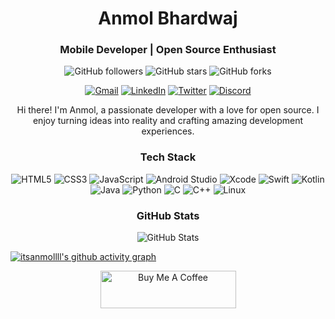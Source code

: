 <!-- Your Name -->
<h1 align="center">Anmol Bhardwaj</h1>

<!-- Your Tagline -->
<h3 align="center">Mobile Developer | Open Source Enthusiast</h3>

<!-- Badges -->
<p align="center">
  <img alt="GitHub followers" src="https://img.shields.io/github/followers/itsanmollll?label=Followers&style=social">
  <img alt="GitHub stars" src="https://img.shields.io/github/stars/itsanmollll/itsanmollll?style=social">
  <img alt="GitHub forks" src="https://img.shields.io/github/forks/itsanmollll/itsanmollll?style=social">
</p>

<!-- Social Media Links -->
<p align="center">
  <!--<a href="https://johndoe.com" target="blank"><img src="https://img.icons8.com/material/48/000000/domain.png" alt="Website"></a>-->
<!--   <a href="mailto:singodiyashubham87@gmail.com"><img src="https://img.shields.io/badge/Gmail-d5d5d5?style=for-the-badge&logo=gmail&logoColor=1A0000" /></a> -->
  <a href="mailto:anmolbhardwajinv224+work@gmail.com" target="_blank"><img src="https://img.icons8.com/material/48/000000/gmail.png" alt="Gmail"></a>
  <a href="https://www.linkedin.com/in/itsanmollll/" target="blank"><img src="https://img.icons8.com/material/48/000000/linkedin--v2.png" alt="LinkedIn"></a>
  <a href="https://twitter.com/itsanmollll" target="blank"><img src="https://img.icons8.com/material/48/000000/twitter.png" alt="Twitter"></a>
  <a href="https://discord.com/your_username" target="_blank"><img src="https://img.icons8.com/material/48/000000/discord-logo.png" alt="Discord"></a>
</p>

<!-- About Me -->
<p align="center">
  Hi there! I'm Anmol, a passionate developer with a love for open source. I enjoy turning ideas into reality and crafting amazing development experiences.
</p>

<!-- Tech Stack -->
<h3 align="center">Tech Stack</h3>
<p align="center">
  <img alt="HTML5" src="https://img.icons8.com/color/48/000000/html-5.png">
  <img alt="CSS3" src="https://img.icons8.com/color/48/000000/css3.png">
  <img alt="JavaScript" src="https://img.icons8.com/color/48/000000/javascript.png">
  <!--<img alt="React" src="https://img.icons8.com/color/48/000000/react-native.png">
  <img alt="Node.js" src="https://img.icons8.com/color/48/000000/nodejs.png">
  <img alt="Android" src="https://img.icons8.com/color/48/000000/android-os.png">
  <img alt="iOS" src="https://img.icons8.com/color/48/000000/ios-logo.png">-->
  <img alt="Android Studio" src="https://img.icons8.com/color/48/000000/android-studio.png">
  <img alt="Xcode" src="https://img.icons8.com/color/48/000000/xcode.png">
  <img alt="Swift" src="https://img.icons8.com/color/48/000000/swift.png">
  <img alt="Kotlin" src="https://img.icons8.com/color/48/000000/kotlin.png">
  <img alt="Java" src="https://img.icons8.com/color/48/000000/java-coffee-cup-logo.png">
  <img alt="Python" src="https://img.icons8.com/color/48/000000/python.png">
  <img alt="C" src="https://img.icons8.com/color/48/000000/c-programming.png">
  <img alt="C++" src="https://img.icons8.com/color/48/000000/c-plus-plus-logo.png">
  <img alt="Linux" src="https://img.icons8.com/color/48/000000/linux.png">
</p>


<!-- My Projects -->
<!--<h3 align="center">Featured Projects</h3>
<p align="center">
  <a href="https://github.com/johndoe/project1">Project 1</a>
  <a href="https://github.com/johndoe/project2">Project 2</a>
  <a href="https://github.com/johndoe/project3">Project 3</a>
</p>-->

<!-- GitHub Stats -->
<h3 align="center">GitHub Stats</h3>
<p align="center">
  <img src="https://github-readme-stats.vercel.app/api?username=itsanmollll&show_icons=true&theme=radical" alt="GitHub Stats">
</p>


[![itsanmollll's github activity graph](https://github-readme-activity-graph.vercel.app/graph?username=itsanmollll&theme=react-dark)](https://github.com/ashutosh00710/github-readme-activity-graph)

<!-- This commented code show how much percentage of language a user used according to his/ her githubb profile.
<div align="center"><p><img src="https://github-readme-stats.vercel.app/api/top-langs?username=itsanmollll&show_icons=true&locale=en&layout=compact" alt="itsanmollll"/></p></div>-->
<div align="center"><a href="https://www.buymeacoffee.com/itsanmollll" target="_blank">
 <img src="https://cdn.buymeacoffee.com/buttons/v2/default-yellow.png" alt="Buy Me A Coffee" class style="height: 60px !important;width: 217px !important;" ></a></div>
